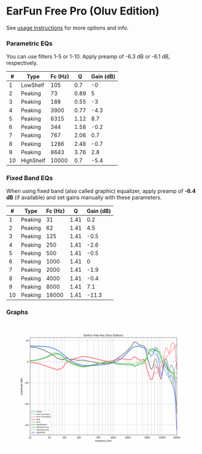 # EarFun Free Pro (Oluv Edition)
See [usage instructions](https://github.com/jaakkopasanen/AutoEq#usage) for more options and info.

### Parametric EQs
You can use filters 1-5 or 1-10. Apply preamp of -6.3 dB or -6.1 dB, respectively.

|   # | Type      |   Fc (Hz) |    Q |   Gain (dB) |
|-----|-----------|-----------|------|-------------|
|   1 | LowShelf  |       105 | 0.7  |        -0   |
|   2 | Peaking   |        73 | 0.89 |         5   |
|   3 | Peaking   |       188 | 0.55 |        -3   |
|   4 | Peaking   |      3900 | 0.77 |        -4.3 |
|   5 | Peaking   |      6315 | 1.12 |         8.7 |
|   6 | Peaking   |       344 | 1.58 |        -0.2 |
|   7 | Peaking   |       767 | 2.06 |         0.7 |
|   8 | Peaking   |      1286 | 2.48 |        -0.7 |
|   9 | Peaking   |      8643 | 3.76 |         2.8 |
|  10 | HighShelf |     10000 | 0.7  |        -5.4 |

### Fixed Band EQs
When using fixed band (also called graphic) equalizer, apply preamp of **-6.4 dB** (if available) and set gains manually with these parameters.

|   # | Type    |   Fc (Hz) |    Q |   Gain (dB) |
|-----|---------|-----------|------|-------------|
|   1 | Peaking |        31 | 1.41 |         0.2 |
|   2 | Peaking |        62 | 1.41 |         4.5 |
|   3 | Peaking |       125 | 1.41 |        -0.5 |
|   4 | Peaking |       250 | 1.41 |        -2.6 |
|   5 | Peaking |       500 | 1.41 |        -0.5 |
|   6 | Peaking |      1000 | 1.41 |         0   |
|   7 | Peaking |      2000 | 1.41 |        -1.9 |
|   8 | Peaking |      4000 | 1.41 |        -0.4 |
|   9 | Peaking |      8000 | 1.41 |         7.1 |
|  10 | Peaking |     16000 | 1.41 |       -11.3 |

### Graphs
![](./EarFun%20Free%20Pro%20(Oluv%20Edition).png)
